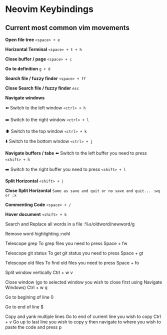 # Neovim Keybindings
## Current most common vim movements

**Open file tree** `<space> + e`

**Horizontal Terminal** `<space> + t + h`

**Close buffer / page** `<space> + c`

**Go to definition**  `g + d`

**Search file / fuzzy finder** `<space> + ff`

**Close Search file / fuzzy finder** `esc`

**Navigate windows**

⬅️ Switch to the left window  `<ctrl> + h`

➡️ Switch to the right window  `<ctrl> + l`

⬆️ Switch to the top window  `<ctrl> + k`

⬇️ Switch to the bottom window  `<ctrl> + j`

**Navigate buffers / tabs**
⬅️ Switch to the left buffer you need to press `<shift> + h`

➡️ Switch to the right buffer you need to press `<shift> + l`

**Split Horizontal**  `<shift> + |`

**Close Split Horizontal** `Same as save and quit or no save and quit... :wq or :x`

**Commenting Code**  `<space> + /`

**Hover document**  `<shift> + k`

Search and Replace all words in a file
:%s/oldword/newword/g

Remove word highlighting
:nohl


Telescope grep
To grep files you need to press Space + fw

Telescope git status
To get git status you need to press Space + gt

Telescope old files
To find old files you need to press Space + fo



Split window vertically
Ctrl + w v

Close window (go to selected window you wish to close first using Navigate Windows)
Ctrl + w q

Go to begining of line 
0

Go to end of line
$

Copy and yank multiple lines
Go to end of current line you wish to copy
Ctrl + v
Go up to last line you wish to copy
y
then navigate to where you wish to paste the code and press 
p
